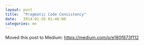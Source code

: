 ```yaml
---
layout: post
title:  "Pragmatic Code Consistency"
date:   2014-01-26 01:46:00
categories: en
---
```


Moved this post to Medium: https://medium.com/p/e180f873f112